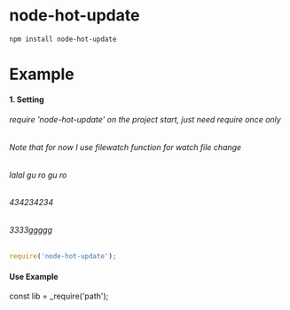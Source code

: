node-hot-update
=============

    npm install node-hot-update

Example
==============

#### 1. Setting

######  require 'node-hot-update' on the project start, just need require once only
######  Note that  for now I use filewatch function for watch file change
######  lalal gu ro gu ro
######  434234234
######  3333ggggg

```javascript
require('node-hot-update');
```


#### Use Example


const lib = _require('path');
```